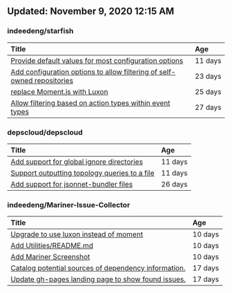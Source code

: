## Updated: November 9, 2020 12:15 AM


### indeedeng/starfish
|**Title**|**Age**|
|:----|:----|
|[Provide default values for most configuration options](https://github.com/indeedeng/starfish/issues/78)|11&nbsp;days|
|[Add configuration options to allow filtering of self-owned repositories](https://github.com/indeedeng/starfish/issues/65)|23&nbsp;days|
|[replace Moment.js with Luxon](https://github.com/indeedeng/starfish/issues/60)|25&nbsp;days|
|[Allow filtering based on action types within event types](https://github.com/indeedeng/starfish/issues/58)|27&nbsp;days|


### depscloud/depscloud
|**Title**|**Age**|
|:----|:----|
|[Add support for global ignore directories](https://github.com/depscloud/depscloud/issues/137)|11&nbsp;days|
|[Support outputting topology queries to a file](https://github.com/depscloud/depscloud/issues/135)|11&nbsp;days|
|[Add support for jsonnet-bundler files](https://github.com/depscloud/depscloud/issues/115)|26&nbsp;days|


### indeedeng/Mariner-Issue-Collector
|**Title**|**Age**|
|:----|:----|
|[Upgrade to use luxon instead of moment](https://github.com/indeedeng/Mariner-Issue-Collector/issues/31)|10&nbsp;days|
|[Add Utilities/README.md](https://github.com/indeedeng/Mariner-Issue-Collector/issues/30)|10&nbsp;days|
|[Add Mariner Screenshot](https://github.com/indeedeng/Mariner-Issue-Collector/issues/29)|10&nbsp;days|
|[Catalog potential sources of dependency information.](https://github.com/indeedeng/Mariner-Issue-Collector/issues/19)|17&nbsp;days|
|[Update gh-pages landing page to show found issues.](https://github.com/indeedeng/Mariner-Issue-Collector/issues/15)|17&nbsp;days|